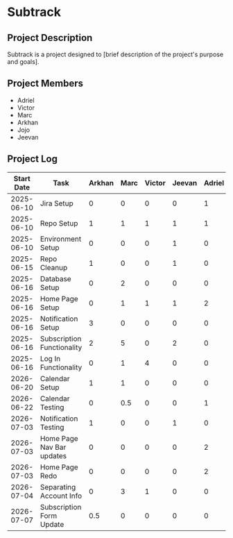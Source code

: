 # Subtrack

## Project Description
Subtrack is a project designed to [brief description of the project's purpose and goals].

## Project Members
- Adriel
- Victor
- Marc
- Arkhan
- Jojo
- Jeevan

## Project Log

| Start Date | Task                       | Arkhan | Marc | Victor | Jeevan | Adriel | Jojo |
|------------|----------------------------|--------|------|--------|--------|--------|------|
| 2025-06-10 | Jira Setup                 | 0      | 0    | 0      | 0      | 1      | 0    |
| 2025-06-10 | Repo Setup                 | 1      | 1    | 1      | 1      | 1      | 1    |
| 2025-06-10 | Environment Setup          | 0      | 0    | 0      | 1      | 0      | 0    |
| 2025-06-15 | Repo Cleanup               | 1      | 0    | 0      | 1      | 0      | 0    |
| 2025-06-16 | Database Setup             | 0      | 2    | 0      | 0      | 0      | 0    |
| 2025-06-16 | Home Page Setup            | 0      | 1    | 1      | 1      | 2      | 1    |
| 2025-06-16 | Notification Setup         | 3      | 0    | 0      | 0      | 0      | 0    |
| 2025-06-16 | Subscription Functionality | 2      | 5    | 0      | 2      | 0      | 0    |
| 2025-06-16 | Log In Functionality       | 0      | 1    | 4      | 0      | 0      | 0    |
| 2026-06-20 | Calendar Setup             | 1      | 1    | 0      | 0      | 0      | 4    |
| 2026-06-22 | Calendar Testing           | 0      | 0.5  | 0      | 0      | 1      | 2    |
| 2026-07-03 | Notification Testing       | 1      | 0    | 0      | 1      | 0      | 1    |
| 2026-07-03 | Home Page Nav Bar updates  | 0      | 0    | 0      | 0      | 2      | 0    |
| 2026-07-03 | Home Page Redo             | 0      | 0    | 0      | 0      | 2      | 0    |
| 2026-07-04 | Separating Account Info    | 0      | 3    | 1      | 0      | 0      | 0    |
| 2026-07-07 | Subscription Form Update   | 0.5    | 0    | 0      | 0      | 0      | 0    |